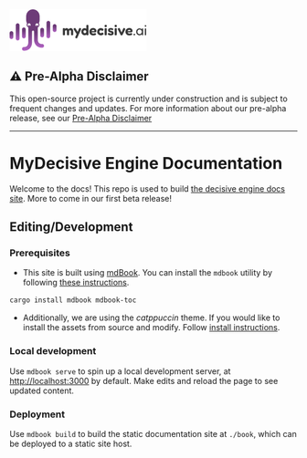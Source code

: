 <img src="src/media/logo.png" alt="MyDecisive logo">

## ⚠️ **Pre-Alpha Disclaimer**
This open-source project is currently under construction and is subject to frequent changes and updates. For more information about our pre-alpha release, see our [Pre-Alpha Disclaimer](./DISCLAIMER.md)

----

# MyDecisive Engine Documentation

Welcome to the docs! This repo is used to build [the decisive engine docs site](https://decisiveai.github.io/mdai-docs/). More to come in our first beta release!

## Editing/Development

### Prerequisites

- This site is built using [mdBook](https://github.com/rust-lang/mdBook). You can install the `mdbook` utility by following [these instructions](https://rust-lang.github.io/mdBook/guide/installation.html).

```sh
cargo install mdbook mdbook-toc
```
- Additionally, we are using the *catppuccin* theme. If you would like to install the assets from source and modify. Follow [install instructions](https://github.com/catppuccin/mdBook?tab=readme-ov-file).
### Local development

Use `mdbook serve` to spin up a local development server, at [http://localhost:3000](http://localhost:3000) by default. Make edits and reload the page to see updated content.

### Deployment

Use `mdbook build` to build the static documentation site at `./book`, which can be deployed to a static site host.
